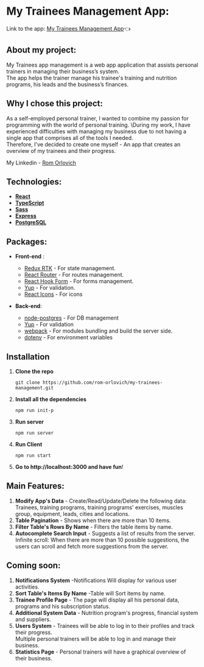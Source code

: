 # My Trainees Management App:

Link to the app: [My Trainees Management App](https://my-trainees-managment.herokuapp.com):point_left:

## About my project:

My Trainees app management is a web app application that assists
personal trainers in managing their business’s system.
\
The app helps the trainer manage his trainee's training and nutrition programs, his leads and the business’s finances.

## Why I chose this project:

As a self-employed personal trainer, I wanted to combine my passion for programming with the world of personal training.
\During my work, I have experienced difficulties with managing my business due to not having a single app that comprises all of the tools I needed.
\
Therefore, I've decided to create one myself - An app that creates an overview of my trainees and their progress.

My Linkedin - [Rom Orlovich](https://www.linkedin.com/in/rom-orlovich/)

## Technologies:

- **[React](https://reactjs.org/)**
- **[TypeScript](https://www.typescriptlang.org/)**
- **[Sass](https://www.npmjs.com/package/sass)**
- **[Express](https://www.npmjs.com/package/express)**
- **[PostgreSQL](https://www.postgresql.org/)**

## Packages:

- **Front-end** :

  - [Redux RTK](https://www.npmjs.com/package/@reduxjs/toolkit) - For state management.
  - [React Router](https://www.npmjs.com/package/react-router-dom) - For routes management.
  - [React Hook Form](https://www.npmjs.com/package/react-hook-form) - For forms management.
  - [Yup](https://www.npmjs.com/package/yup) - For validation.
  - [React Icons](https://www.npmjs.com/package/react-icons) - For icons

- **Back-end**:
  - [node-postgres](https://www.npmjs.com/package/pg) - For DB management
  - [Yup](https://www.npmjs.com/package/yup) - For validation
  - [webpack](https://www.npmjs.com/package/webpack) - For modules bundling and build the server side.
  - [dotenv](https://www.npmjs.com/package/dotenv) - For environment variables

## Installation

1. **Clone the repo**
   ```
   git clone https://github.com/rom-orlovich/my-trainees-management.git
   ```
2. **Install all the dependencies**
   ```
   npm run init-p
   ```
3. **Run server**
   ```
   npm run server
   ```
4. **Run Client**

   ```
   npm run start
   ```

5. **Go to http://localhost:3000 and have fun**!

## Main Features:

1. **Modify App's Data** - Create/Read/Update/Delete the following data: Trainees, training programs, training programs' exercises, muscles group, equipment, leads, cities and locations.
2. **Table Pagination** - Shows when there are more than 10 items.
3. **Filter Table's Rows By Name** - Filters the table items by name.
4. **Autocomplete Search Input** - Suggests a list of results from the server. \
   Infinite scroll: When there are more than 10 possible suggestions, the users can scroll and fetch more suggestions from the server.

## Coming soon:

1.  **Notifications System** -Notifications Will display for various user activities.
2.  **Sort Table's Items By Name** -Table will Sort items by name.
3.  **Trainee Profile Page** - The page will display all his personal data, programs and his subscription status.
4.  **Additional System Data** - Nutrition program's progress, financial system and suppliers.
5.  **Users System** - Trainees will be able to log in to their profiles and track their progress.\
    Multiple personal trainers will be able to log in and manage their business.
6.  **Statistics Page** - Personal trainers will have a graphical overview of their business.
